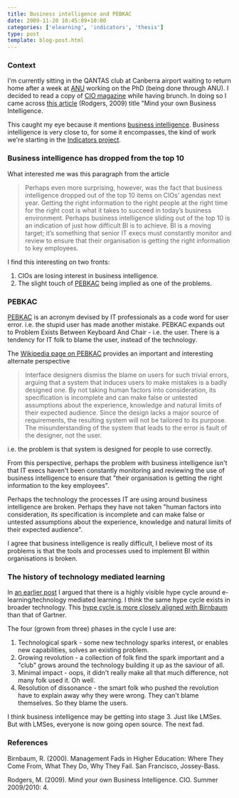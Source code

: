 ```yaml
---
title: Business intelligence and PEBKAC
date: 2009-11-20 10:45:09+10:00
categories: ['elearning', 'indicators', 'thesis']
type: post
template: blog-post.html
---
```

### Context

I'm currently sitting in the QANTAS club at Canberra airport waiting to return home after a week at [ANU](http://www.anu.edu.au/) working on the PhD (being done through ANU). I decided to read a copy of [CIO magazine](http://www.cio.com.au/) while having brunch. In doing so I came across [this article](http://www.cio.com.au/article/326937/mind_your_own_business_intelligence?fp=4&fpid=51237) (Rodgers, 2009) title "Mind your own Business Intelligence.

This caught my eye because it mentions [business intelligence](http://en.wikipedia.org/wiki/Business_intelligence). Business intelligence is very close to, for some it encompasses, the kind of work we're starting in the [Indicators project](http://indicatorsproject.wordpress.com/).

### Business intelligence has dropped from the top 10

What interested me was this paragraph from the article

> Perhaps even more surprising, however, was the fact that business intelligence dropped out of the top 10 items on CIOs’ agendas next year. Getting the right information to the right people at the right time for the right cost is what it takes to succeed in today’s business environment. Perhaps business intelligence sliding out of the top 10 is an indication of just how difficult BI is to achieve. BI is a moving target; it’s something that senior IT execs must constantly monitor and review to ensure that their organisation is getting the right information to key employees.

I find this interesting on two fronts:

1. CIOs are losing interest in business intelligence.
2. The slight touch of [PEBKAC](http://en.wikipedia.org/wiki/Pebkac) being implied as one of the problems.

### PEBKAC

[PEBKAC](http://en.wikipedia.org/wiki/Pebkac) is an acronym devised by IT professionals as a code word for user error. i.e. the stupid user has made another mistake. PEBKAC expands out to Problem Exists Between Keyboard And Chair - i.e. the user. There is a tendency for IT folk to blame the user, instead of the technology.

The [Wikipedia page on PEBKAC](http://en.wikipedia.org/wiki/Pebkac) provides an important and interesting alternate perspective

> Interface designers dismiss the blame on users for such trivial errors, arguing that a system that induces users to make mistakes is a badly designed one. By not taking human factors into consideration, its specification is incomplete and can make false or untested assumptions about the experience, knowledge and natural limits of their expected audience. Since the design lacks a major source of requirements, the resulting system will not be tailored to its purpose. The misunderstanding of the system that leads to the error is fault of the designer, not the user.

i.e. the problem is that system is designed for people to use correctly.

From this perspective, perhaps the problem with business intelligence isn't that IT execs haven't been constantly monitoring and reviewing the use of business intelligence to ensure that "their organisation is getting the right information to the key employees".

Perhaps the technology the processes IT are using around business intelligence are broken. Perhaps they have not taken "human factors into consideration, its specification is incomplete and can make false or untested assumptions about the experience, knowledge and natural limits of their expected audience".

I agree that business intelligence is really difficult, I believe most of its problems is that the tools and processes used to implement BI within organisations is broken.

### The history of technology mediated learning

In [an earlier post](/blog2/2009/04/25/lessons-for-e-learning/#hypeCycle) I argued that there is a highly visible hype cycle around e-learning/technology mediated learning. I think the same hype cycle exists in broader technology. This [hype cycle is more closely aligned with Birnbaum](/blog2/2009/04/06/birnbaums-fad-cycle-in-higher-education/) than that of Gartner.

The four (grown from three) phases in the cycle I use are:

1. Technological spark - some new technology sparks interest, or enables new capabilities, solves an existing problem.
2. Growing revolution - a collection of folk find the spark important and a "club" grows around the technology building it up as the saviour of all.
3. Minimal impact - oops, it didn't really make all that much difference, not many folk used it. Oh well.
4. Resolution of dissonance - the smart folk who pushed the revolution have to explain away why they were wrong. They can't blame themselves. So they blame the users.

I think business intelligence may be getting into stage 3. Just like LMSes. But with LMSes, everyone is now going open source. The next fad.

### References

Birnbaum, R. (2000). Management Fads in Higher Education: Where They Come From, What They Do, Why They Fail. San Francisco, Jossey-Bass.

Rodgers, M. (2009). Mind your own Business Intelligence. CIO. Summer 2009/2010: 4.